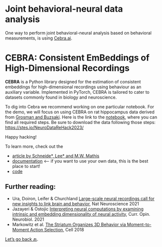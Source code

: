 # Joint behavioral-neural data analysis

One way to perform joint behavioral-neural analysis based on behavioral measurements, is using <a href="https://github.com/AdaptiveMotorControlLab/cebra" target="_blank">Cebra.ai</a>. 

# CEBRA: Consistent EmBeddings of High-Dimensional Recordings

**CEBRA** is a Python library designed for the estimation of consistent embeddings for high-dimensional recordings using behaviour as an auxiliary variable. Implemented in PyTorch, CEBRA is tailored to cater to datasets commonly found in biology and neuroscience. 

To dig into Cebra we recommend working on one particular notebook. For the demo, we will focus on using CEBRA on rat hippocampus data derived from [Grosman and Buzsaki](https://www.science.org/doi/10.1126/science.aad1935). Here is the link to the [notebook](https://cebra.ai/docs/demo_notebooks/Demo_hippocampus.html), where you can find all required steps. Be sure to download the data following those steps: https://stes.io/NeuroDataReHack2023/

Happy hacking! 

To learn more, check out the 
- [article by Schneide*, Lee* and M.W. Mathis](https://www.nature.com/articles/s41586-023-06031-6)
- [documentation](https://cebra.ai/docs/index.html) <-- if you want to use your own data, this is the best place to start!
- [code](https://github.com/AdaptiveMotorControlLab/cebra)

## Further reading:

- Ura, Doiron, Leifer & Churchland [Large-scale neural recordings call for new insights to link brain and behavior](https://www.nature.com/articles/s41593-021-00980-9), Nat Neuroscience 2021
- Jazayeri & Ostojic [Interpreting neural computations by examining intrinsic and embedding dimensionality of neural activity](https://pubmed.ncbi.nlm.nih.gov/34537579/), Curr. Opin. Neurobiol. 2021
- Markowitz et al. [The Striatum Organizes 3D Behavior via Moment-to-Moment Action Selection](https://www.sciencedirect.com/science/article/pii/S0092867418305129?via%3Dihub), Cell 2018


[Let’s go back 🔙](Day4_Practicals.md).
